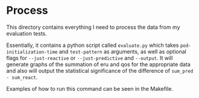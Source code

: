 # Process

This directory contains everything I need to process the data from my evaluation
tests.

Essentially, it contains a python script called `evaluate.py` which takes
`pod-initialization-time` and `test-pattern` as arguments, as well as optional
flags for `--just-reactive` or `--just-predictive` and `--output`. It will
generate graphs of the summation of eru and qos for the appropriate data and
also will output the statistical significance of the difference of `sum_pred -
sum_react`.

Examples of how to run this command can be seen in the Makefile.
